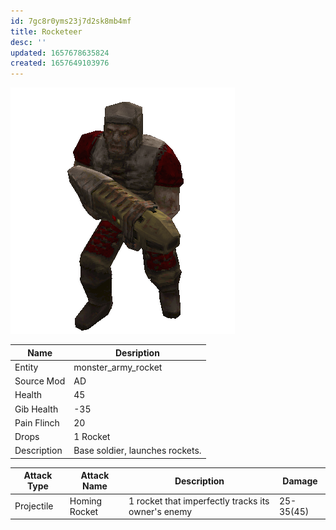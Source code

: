 ```yaml
---
id: 7gc8r0yms23j7d2sk8mb4mf
title: Rocketeer
desc: ''
updated: 1657678635824
created: 1657649103976
---
```

![Monster Picture](img/grunt_rocket.png)

|Name  |Desription|
|------|-------------|
|Entity|monster_army_rocket|
|Source Mod|AD|
|Health|45|
|Gib Health|-35|
|Pain Flinch|20|
|Drops|1 Rocket|
|Description|Base soldier, launches rockets.|

|Attack Type|Attack Name|Description|Damage|
|-----------|-----------|-----------|------|
|Projectile |Homing Rocket|1 rocket that imperfectly tracks its owner's enemy|25-35(45)|